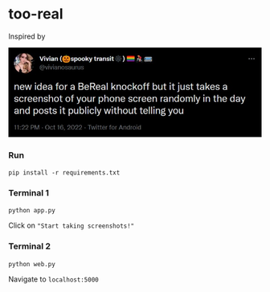 # too-real

Inspired by

![Tweet](./img/intro.jpg)

### Run

```
pip install -r requirements.txt
```

### Terminal 1

```
python app.py
```

Click on `"Start taking screenshots!"`

### Terminal 2

```
python web.py
```

Navigate to `localhost:5000`
